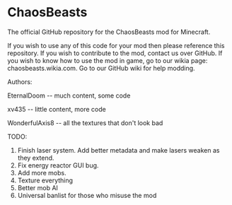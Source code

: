 ChaosBeasts
===========

The official GitHub repository for the ChaosBeasts mod for Minecraft.

If you wish to use any of this code for your mod then please reference this repository. If you wish to contribute to the mod, contact us over GitHub. If you wish to know how to use the mod in game, go to our wikia page: chaosbeasts.wikia.com. Go to our GitHub wiki for help modding.

Authors:

EternalDoom -- much content, some code

xv435 -- little content, more code

WonderfulAxis8 -- all the textures that don't look bad

TODO:

1. Finish laser system. Add better metadata and make lasers weaken as they extend. 
2. Fix energy reactor GUI bug.
3. Add more mobs.
4. Texture everything
5. Better mob AI
6. Universal banlist for those who misuse the mod
